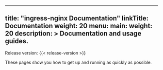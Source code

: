 
---
title: "ingress-nginx Documentation"
linkTitle: Documentation
weight: 20
menu:
  main:
    weight: 20
description: >
  Documentation and usage guides.
---
Release version: {{< release-version >}}

These pages show you how to get up and running as quickly as possible.
